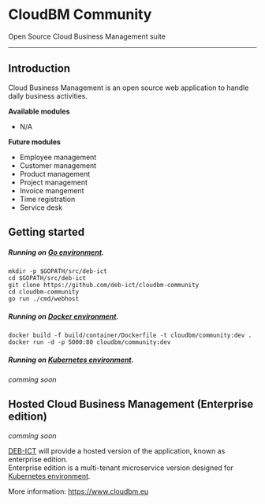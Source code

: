 # CloudBM Community
Open Source Cloud Business Management suite

---

## Introduction
Cloud Business Management is an open source web application to handle daily business activities.

**Available modules**
- N/A

**Future modules**
- Employee management
- Customer management
- Product management
- Project management
- Invoice mangement
- Time registration
- Service desk

## Getting started

##### Running on [Go environment].

```
mkdir -p $GOPATH/src/deb-ict
cd $GOPATH/src/deb-ict
git clone https://github.com/deb-ict/cloudbm-community
cd cloudbm-community
go run ./cmd/webhost
```

##### Running on [Docker environment].

```
docker build -f build/container/Dockerfile -t cloudbm/community:dev .
docker run -d -p 5000:80 cloudbm/community:dev
```

##### Running on [Kubernetes environment].

*comming soon*

## Hosted Cloud Business Management (Enterprise edition)

*comming soon*

[DEB-ICT] will provide a hosted version of the application, known as enterprise edition.\
Enterprise edition is a multi-tenant microservice version designed for [Kubernetes environment].


More information: https://www.cloudbm.eu

[DEB-ICT]: https://www.deb-ict.com
[Go environment]: https://golang.org/doc/install
[Docker environment]: https://docs.docker.com/engine
[Kubernetes environment]: https://kubernetes.io